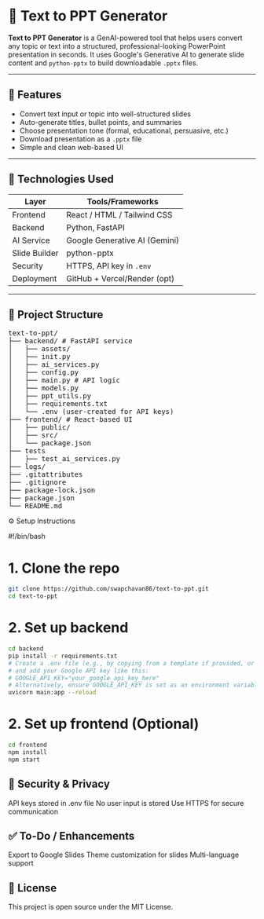 # 🧠 Text to PPT Generator

**Text to PPT Generator** is a GenAI-powered tool that helps users convert any topic or text into a structured, professional-looking PowerPoint presentation in seconds. It uses Google's Generative AI to generate slide content and `python-pptx` to build downloadable `.pptx` files.

---

## 📌 Features

- Convert text input or topic into well-structured slides  
- Auto-generate titles, bullet points, and summaries  
- Choose presentation tone (formal, educational, persuasive, etc.)  
- Download presentation as a `.pptx` file  
- Simple and clean web-based UI

---

## 🚀 Technologies Used

| Layer        | Tools/Frameworks              |
|--------------|-------------------------------|
| Frontend     | React / HTML / Tailwind CSS   |
| Backend      | Python, FastAPI               |
| AI Service   | Google Generative AI (Gemini) |
| Slide Builder| python-pptx                   |
| Security     | HTTPS, API key in `.env`      |
| Deployment   | GitHub + Vercel/Render (opt)  |

---

## 📂 Project Structure

<pre>text-to-ppt/
├── backend/ # FastAPI service
│   ├── assets/
│   ├── init.py
│   ├── ai_services.py
│   ├── config.py
│   ├── main.py # API logic
│   ├── models.py
│   ├── ppt_utils.py
│   ├── requirements.txt
│   └── .env (user-created for API keys)
├── frontend/ # React-based UI
│   ├── public/
│   ├── src/
│   └── package.json
├── tests
│   ├── test_ai_services.py
├── logs/
├── .gitattributes
├── .gitignore
├── package-lock.json
├── package.json
└── README.md
</pre>

⚙️ Setup Instructions

#!/bin/bash

# 1. Clone the repo
```bash
git clone https://github.com/swapchavan86/text-to-ppt.git
cd text-to-ppt
```
# 2. Set up backend
```bash
cd backend
pip install -r requirements.txt
# Create a .env file (e.g., by copying from a template if provided, or creating one manually)
# and add your Google API key like this:
# GOOGLE_API_KEY="your_google_api_key_here"
# Alternatively, ensure GOOGLE_API_KEY is set as an environment variable.
uvicorn main:app --reload
```
# 2. Set up frontend (Optional)
```bash
cd frontend
npm install
npm start
```

## 🔐 Security & Privacy

API keys stored in .env file
No user input is stored
Use HTTPS for secure communication

## ✅ To-Do / Enhancements

Export to Google Slides
Theme customization for slides
Multi-language support

## 📄 License
This project is open source under the MIT License.
